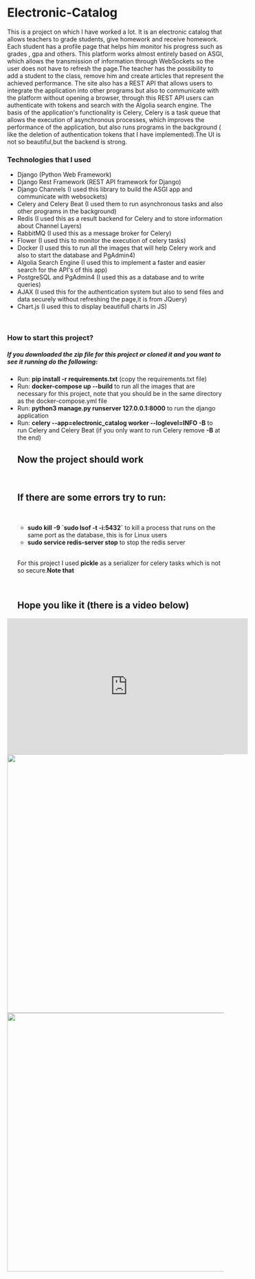 # Electronic-Catalog

This is a project on which I have worked a lot. It is an electronic catalog that allows teachers to grade students, give homework and receive homework. Each student has a profile page that helps him monitor his progress such as grades , gpa and others. This platform works almost entirely based on ASGI, which allows the transmission of information through WebSockets so the user does not have to refresh the page.The teacher has the possibility to add a student to the class, remove him and create articles that represent the achieved performance. The site also has a REST API that allows users to integrate the application into other programs but also to communicate with the platform without opening a browser, through this REST API users can authenticate with tokens and search with the Algolia search engine. The basis of the application's functionality is Celery, Celery is a task queue that allows the execution of asynchronous processes, which improves the performance of the application, but also runs programs in the background ( like the deletion of authentication tokens that I have implemented).The UI is not so beautiful,but the backend is strong.

<h3>Technologies that I used</h3>

<ul>
  <li>Django (Python Web Framework)</li>
  <li>Django Rest Framework (REST API framework for Django)</li>
  <li>Django Channels (I used this library to build the ASGI app and communicate with websockets)</li>
  <li>Celery and Celery Beat (I used them to run asynchronous tasks and also other programs in the background)</li>
  <li>Redis (I used this as a result backend for Celery and to store information about Channel Layers)</li>
  <li>RabbitMQ (I used this as a message broker for Celery)</li>
  <li>Flower (I used this to monitor the execution of celery tasks)</li>
  <li>Docker (I used this to run all the images that will help Celery work and also to start the database and PgAdmin4)</li>
  <li>Algolia Search Engine (I used this to implement a faster and easier search for the API's of this app)</li>
  <li>PostgreSQL and PgAdmin4 (I used this as a database and to write queries)</li>
  <li>AJAX (I used this for the authentication system but also to send files and data securely without refreshing the page,it is from JQuery)</li>
  <li>Chart.js (I used this to display beautifull charts in JS)</li>
</ul>
<br>
<h3>How to start this project?</h3>
<h5>If you downloaded the zip file for this project or cloned it and you want to see it running do the following: </h5>
<ul>
  <li>Run: <b>pip install -r requirements.txt</b> (copy the requirements.txt file)</li>
  <li>Run: <b>docker-compose up --build</b> to run all the images that are necessary for this project, note that you should be in the same directory as the docker-compose.yml file</li>
  <li>Run: <b>python3 manage.py runserver 127.0.0.1:8000</b> to run the django application</li>
  <li>Run: <b>celery --app=electronic_catalog worker --loglevel=INFO -B</b> to run Celery and Celery Beat (if you only want to run Celery remove <b>-B</b> at the end)</li>
  <h2>Now the project should work</h2>
  <br>
  <h2>If there are some errors try to run:</h2>
  <br>
  <ul>
    <li><b>sudo kill -9 `sudo lsof -t -i:5432`</b> to kill a process that runs on the same port as the database, this is for Linux users</li>
    <li><b>sudo service redis-server stop</b> to stop the redis server</li>
  </ul>
  <br>
  <p>For this project I used <b>pickle</b> as a serializer for celery tasks which is not so secure.<b>Note that</b></p>
  <br>
  <h2>Hope you like it (there is a video below)</h2>
</ul>
<iframe width="560" height="315" src="https://www.youtube.com/embed/gJAEZqOmeRw?si=0ODrzcjmUzwJcCQv" title="YouTube video player" frameborder="0" allow="accelerometer; autoplay; clipboard-write; encrypted-media; gyroscope; picture-in-picture; web-share" allowfullscreen></iframe>
<img width="600" src="https://i.postimg.cc/Fs0QwRjg/Screenshot-from-2024-03-15-20-01-53.png">
<img width="600" src = "https://i.postimg.cc/XY867z1r/Screenshot-from-2024-03-15-20-02-37.png">
